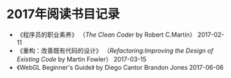 # 2017年阅读书目记录
* 《程序员的职业素养》 （*The Clean Coder* by Robert C.Martin） 2017-02-11
* 《重构：改善既有代码的设计》 （*Refactoring:Improving the Design of Existing Code* by Martin Fowler） 2017-03-15
* 《WebGL Beginner's Guide》 by Diego Cantor Brandon Jones 2017-06-06
